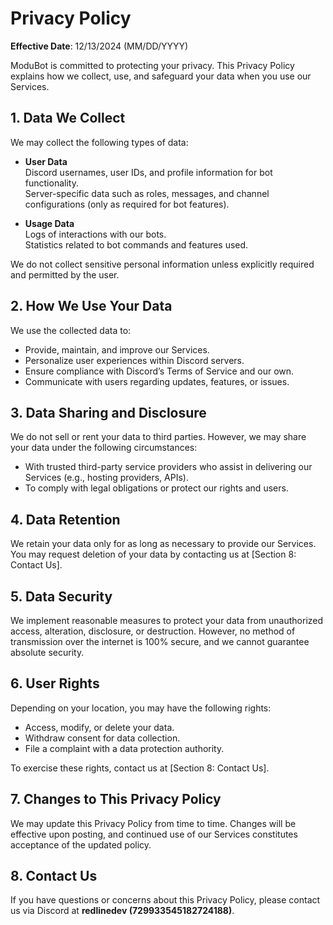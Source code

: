 # Privacy Policy

**Effective Date**: 12/13/2024 (MM/DD/YYYY)

ModuBot is committed to protecting your privacy. This Privacy Policy explains how we collect, use, and safeguard your data when you use our Services.

## 1. Data We Collect

We may collect the following types of data:

- **User Data**  
  Discord usernames, user IDs, and profile information for bot functionality.  
  Server-specific data such as roles, messages, and channel configurations (only as required for bot features).

- **Usage Data**  
  Logs of interactions with our bots.  
  Statistics related to bot commands and features used.

We do not collect sensitive personal information unless explicitly required and permitted by the user.

## 2. How We Use Your Data

We use the collected data to:

- Provide, maintain, and improve our Services.
- Personalize user experiences within Discord servers.
- Ensure compliance with Discord’s Terms of Service and our own.
- Communicate with users regarding updates, features, or issues.

## 3. Data Sharing and Disclosure

We do not sell or rent your data to third parties. However, we may share your data under the following circumstances:

- With trusted third-party service providers who assist in delivering our Services (e.g., hosting providers, APIs).
- To comply with legal obligations or protect our rights and users.

## 4. Data Retention

We retain your data only for as long as necessary to provide our Services. You may request deletion of your data by contacting us at [Section 8: Contact Us].

## 5. Data Security

We implement reasonable measures to protect your data from unauthorized access, alteration, disclosure, or destruction. However, no method of transmission over the internet is 100% secure, and we cannot guarantee absolute security.

## 6. User Rights

Depending on your location, you may have the following rights:

- Access, modify, or delete your data.
- Withdraw consent for data collection.
- File a complaint with a data protection authority.

To exercise these rights, contact us at [Section 8: Contact Us].

## 7. Changes to This Privacy Policy

We may update this Privacy Policy from time to time. Changes will be effective upon posting, and continued use of our Services constitutes acceptance of the updated policy.

## 8. Contact Us

If you have questions or concerns about this Privacy Policy, please contact us via Discord at **redlinedev (729933545182724188)**.
